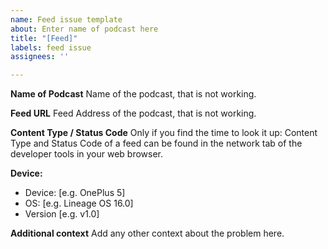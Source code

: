 ```yaml
---
name: Feed issue template
about: Enter name of podcast here
title: "[Feed]"
labels: feed issue
assignees: ''

---
```


**Name of Podcast**
Name of the podcast, that is not working.

**Feed URL**
Feed Address of the podcast, that is not working.

**Content Type / Status Code**
Only if you find the time to look it up: Content Type and Status Code of a feed can be found in the network tab of the developer tools in your web browser.

**Device:**
 - Device: [e.g. OnePlus 5]
 - OS: [e.g. Lineage OS 16.0]
 - Version [e.g. v1.0]

**Additional context**
Add any other context about the problem here.
